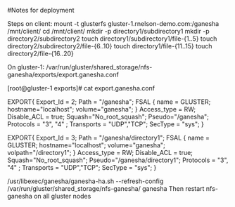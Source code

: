 
#Notes for deployment

Steps on client:
 mount -t glusterfs gluster-1.rnelson-demo.com:/ganesha /mnt/client/
 cd /mnt/client/
 mkdir -p directory1/subdirectory1
 mkdir -p directory2/subdirectory2
 touch directory1/subdirectory1/file-{1..5}
 touch directory2/subdirectory2/file-{6..10}
 touch directory1/file-{11..15}
 touch directory2/file-{16..20}


On gluster-1:
/var/run/gluster/shared_storage/nfs-ganesha/exports/export.ganesha.conf

[root@gluster-1 exports]# cat export.ganesha.conf

EXPORT{
      Export_Id = 2;
      Path = "/ganesha";
      FSAL {
           name = GLUSTER;
           hostname="localhost";
          volume="ganesha";
           }
      Access_type = RW;
      Disable_ACL = true;
      Squash="No_root_squash";
      Pseudo="/ganesha";
      Protocols = "3", "4" ;
      Transports = "UDP","TCP";
      SecType = "sys";
     }

EXPORT{
      Export_Id = 3;
      Path = "/ganesha/directory1";
      FSAL {
           name = GLUSTER;
           hostname="localhost";
          volume="ganesha";
	  volpath="/directory1";
           }
      Access_type = RW;
      Disable_ACL = true;
      Squash="No_root_squash";
      Pseudo="/ganesha/directory1";
      Protocols = "3", "4" ;
      Transports = "UDP","TCP";
      SecType = "sys";
     }

/usr/libexec/ganesha/ganesha-ha.sh --refresh-config /var/run/gluster/shared_storage/nfs-ganesha/ ganesha
Then restart nfs-ganesha on all gluster nodes
